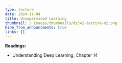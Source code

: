 ```yaml
---
type: lecture
date: 2024-11-04
title: Unsupervised Learning
thumbnail: /_images/thumbnails/ds542-lecture-02.png
hide_from_announcments: true
links: []
---
```

**Readings:**
- Understanding Deep Learning, Chapter 14
